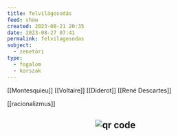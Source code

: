 ```yaml
---
title: felvilágosodás
feed: show
created: 2023-08-21 20:35
date: 2023-08-27 07:41
permalink: felvilagosodas
subject:
  - zenetöri
type:
  - fogalom
  - korszak
---
```


[[Montesquieu]]
[[Voltaire]]
[[Diderot]]
[[René Descartes]]

[[racionalizmus]]



## <p style="text-align: center;"><img src="https://chart.googleapis.com/chart?cht=qr&chl=https://notes.andrasdenes.com/felvilagosodas&chs=180x180&choe=UTF-8&chld=L|2" alt="qr code"></p>


